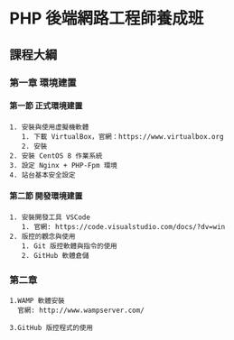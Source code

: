 # PHP 後端網路工程師養成班
## 課程大綱
### 第一章 環境建置
<!-- include(Ch1/index) -->
#### 第一節 正式環境建置
    1. 安裝與使用虚擬機軟體
       1. 下載 VirtualBox，官網：https://www.virtualbox.org 
       2. 安裝
    2. 安裝 CentOS 8 作業系統
    3. 設定 Nginx + PHP-Fpm 環境
    4. 站台基本安全設定
#### 第二節 開發環境建置
    1. 安裝開發工具 VSCode 
       1. 官網: https://code.visualstudio.com/docs/?dv=win
    2. 版控的觀念與使用
       1. Git 版控軟體與指令的使用
       2. GitHub 軟體倉儲
### 第二章 
    1.WAMP 軟體安裝
      官網: http://www.wampserver.com/

    3.GitHub 版控程式的使用
    
